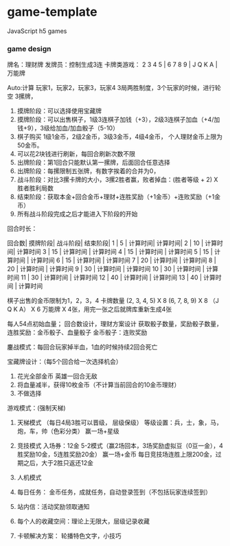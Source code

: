# game-template
JavaScript h5 games

### game design
牌名：理财牌
发牌员：控制生成3连
卡牌类游戏：
2 3 4 5 | 6 7 8 9 |
J Q K A |  万能牌

Auto:计算
玩家1，玩家2，玩家3，玩家4
3局两胜制度，3个玩家的时候，进行轮空
3摞牌，
1. 摸牌阶段：可以选择使用宝藏牌
2. 摸牌阶段：可以出售棋子，1级3连棋子加钱（+3），2级3连棋子加血（+4/加钱+9），3级给加血/加血骰子（5-10）
3. 棋子购买 1级1金币，2级2金币，3级3金币，4级4金币， 个人理财金币上限为50金币。
4. 可以花2块钱进行刷新，每回合刷新次数不限
5. 出牌阶段：第1回合只能默认第一摞牌，后面回合任意选择
6. 出牌阶段：每摞限制五张牌，有数字挨着的合并为0，
7. 战斗阶段：对比3摞卡牌的大小，3摞2胜者赢，败者掉血：(胜者等级 + 2)  X 胜者胜利局数
8. 结束阶段：获取本金+回合金币+理财+连胜奖励（+1金币）+连败奖励（+1金币）
9. 所有战斗阶段完成之后才能进入下阶段的开始

回合时长：

回合数| 摸牌阶段| 战斗阶段| 结束阶段| 
1 | 5 | 计算时间| 计算时间|
2 | 10 | 计算时间| 计算时间
3 | 15 | 计算时间 | 计算时间
4 | 15 | 计算时间 | 计算时间
5 | 15 | 计算时间 | 计算时间
6 | 15 | 计算时间 | 计算时间
7 | 20 | 计算时间 | 计算时间
8 | 20 | 计算时间 | 计算时间
9 | 30 | 计算时间 | 计算时间
10 | 30 | 计算时间 | 计算时间
11 | 30 | 计算时间 | 计算时间
12 | 40 | 计算时间 | 计算时间
13 | 40 | 计算时间 | 计算时间



棋子出售的金币限制为1，2，3，4
卡牌数量
 (2, 3, 4, 5) X 8
 (6, 7, 8, 9) X 8
（J Q K A） X 6
万能牌 X 4张，用完一张之后就牌库重新生成4张

每人54点初始血量；
回合数设计，理财方案设计
获取骰子数量，奖励骰子数量，连胜奖励：金币骰子、血量骰子
金币骰子：连败奖励

鏖战模式：每回合玩家掉半血，1血的时候持续2回合死亡

宝藏牌设计：（每5个回合给一次选择机会）
1. 花光全部金币 英雄一回合无敌
2. 将血量减半，获得10枚金币（不计算当前回合的10金币理财）
3. 不做选择


游戏模式：(强制天梯)
1. 天梯模式 （每日4局3胜可以晋级， 层级保级）
等级设置：兵，士，象，马，炮，车，帅（色彩分类）
赢一场+星级

2. 竞技模式 入场券：12金 5-2模式（赢2场回本，3场奖励虚拟豆（0豆一金），4胜奖励10金，5连胜奖励20金）
赢一场+金币
每日竞技场连胜上限200金，过期之后，大于2胜只返还12金

3. 人机模式

4. 每日任务： 金币任务，成就任务，自动登录签到（不包括玩家连续签到）

5. 站内信：活动奖励领取通知
6. 每个人的收藏空间：理论上无限大，层级记录收藏

7. 卡顿解决方案： 轮播特色文字，小技巧